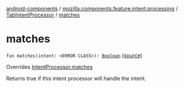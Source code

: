 [android-components](../../index.md) / [mozilla.components.feature.intent.processing](../index.md) / [TabIntentProcessor](index.md) / [matches](./matches.md)

# matches

`fun matches(intent: <ERROR CLASS>): `[`Boolean`](https://kotlinlang.org/api/latest/jvm/stdlib/kotlin/-boolean/index.html) [(source)](https://github.com/mozilla-mobile/android-components/blob/master/components/feature/intent/src/main/java/mozilla/components/feature/intent/processing/TabIntentProcessor.kt#L83)

Overrides [IntentProcessor.matches](../-intent-processor/matches.md)

Returns true if this intent processor will handle the intent.

